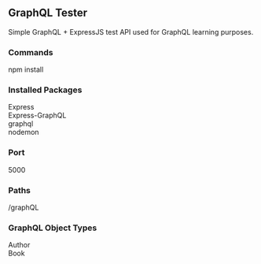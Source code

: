 ## GraphQL Tester

Simple GraphQL + ExpressJS test API used for GraphQL learning purposes.

### Commands
npm install

### Installed Packages
Express  
Express-GraphQL  
graphql  
nodemon

### Port
5000

### Paths
/graphQL

### GraphQL Object Types
Author  
Book
